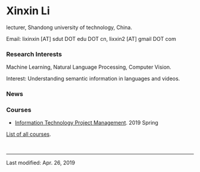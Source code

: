 # Xinxin Li

lecturer, Shandong university of technology, China.

Email: lixinxin [AT] sdut DOT edu DOT cn, lixxin2 [AT] gmail DOT com

### Research Interests

Machine Learning, Natural Language Processing, Computer Vision.

Interest: Understanding semantic information in languages and videos.

### News


### Courses

* [Information Technology Project Management](courses/2019Spring-InformationTechnologyProjectManagement.md). 2019 Spring

[List of all courses](courses.md).


<br>

---
Last modified: Apr. 26, 2019


